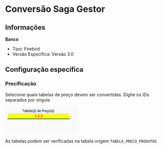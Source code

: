 # Conversão Saga Gestor  
## Informações  
**Banco**  
- Tipo: Firebird  
- Versão Especifica: Versão 3.0  

## Configuração específica  

### Precificação  
Selecione quais tabelas de preço devem ser convertidas. Digite os IDs separados por virgula  

![SagaPreco.png](./Imagens/SagaPreco.png)  

As tabelas podem ser verificadas na tabela origem `TABELA_PRECO_PRODUTOS`  
  
